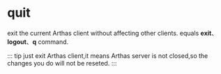 quit
===

exit the current Arthas client without affecting other clients. equals **exit**、**logout**、**q** command.

::: tip
just exit Arthas client,it means Arthas server is not closed,so the changes you do will not be reseted.
:::

